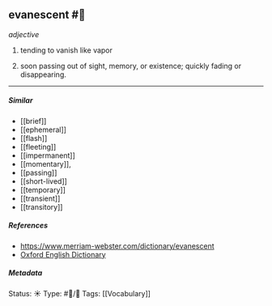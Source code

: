 ## evanescent #🧠  
_adjective_

1. tending to vanish like vapor

2. soon passing out of sight, memory, or existence; quickly fading or disappearing.

___

##### Similar
-   [[brief]]
-   [[ephemeral]]
-   [[flash]] 
-   [[fleeting]]
-   [[impermanent]]
-   [[momentary]], 
-   [[passing]]
-   [[short-lived]]
-   [[temporary]]
-   [[transient]]
-   [[transitory]]

##### References 
- https://www.merriam-webster.com/dictionary/evanescent
- [Oxford English Dictionary](https://www.google.com/search?q=evanescent&source=hp&ei=qz4YYpfiCfaFwbkP7eq86As&iflsig=AHkkrS4AAAAAYhhMu0Ruzqftk39994UEv9o-c6J06mRI&oq=Evanescent&gs_lcp=Cgdnd3Mtd2l6EAEYADIICAAQgAQQsQMyCAgAEIAEELEDMgUIABCABDIFCAAQgAQyBQgAEIAEMgUIABCABDIFCAAQgAQyBQgAEIAEMgUIABCABDIFCAAQgARQAFgAYMkMaABwAHgAgAFjiAFjkgEBMZgBAKABAqABAQ&sclient=gws-wiz)

##### Metadata
Status: ☀️
Type: #🔵/💬 
Tags: [[Vocabulary]]